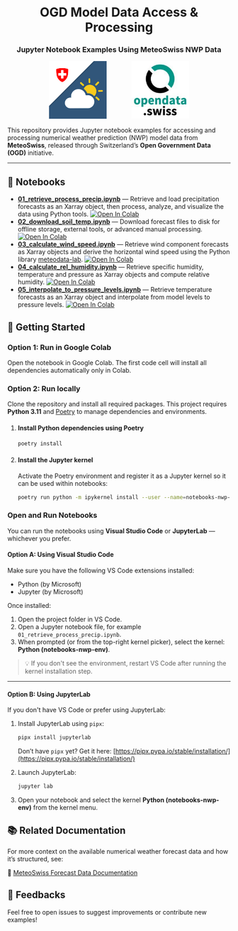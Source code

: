 <h1 align="center">OGD Model Data Access & Processing</h1>
<h3 align="center">Jupyter Notebook Examples Using MeteoSwiss NWP Data</h3>

<p align="center">
  <img src="images/logo_mch.png" alt="MCH Logo" width="130" />
  &nbsp;&nbsp;&nbsp;&nbsp;&nbsp;&nbsp;&nbsp;&nbsp;&nbsp;&nbsp;&nbsp;&nbsp;
  <img src="images/logo_opendata.jpeg" alt="Open Data Logo" width="130" />
</p>

This repository provides Jupyter notebook examples for accessing and processing numerical weather prediction (NWP) model data from **MeteoSwiss**, released through Switzerland’s **Open Government Data (OGD)** initiative.

---

## 📓 Notebooks

- [**01_retrieve_process_precip.ipynb**](01_retrieve_process_precip.ipynb) — Retrieve and load precipitation forecasts as an Xarray object, then process, analyze, and visualize the data using Python tools. [![Open In Colab](https://colab.research.google.com/assets/colab-badge.svg)](https://colab.research.google.com/github/MeteoSwiss/opendata-nwp-demos/blob/main/01_retrieve_process_precip.ipynb)
- [**02_download_soil_temp.ipynb**](02_download_soil_temp.ipynb) — Download forecast files to disk for offline storage, external tools, or advanced manual processing. [![Open In Colab](https://colab.research.google.com/assets/colab-badge.svg)](https://colab.research.google.com/github/MeteoSwiss/opendata-nwp-demos/blob/main/02_download_soil_temp.ipynb)
- [**03_calculate_wind_speed.ipynb**](03_calculate_wind_speed.ipynb) — Retrieve wind component forecasts as Xarray objects and derive the horizontal wind speed using the Python library [meteodata-lab](https://meteoswiss.github.io/meteodata-lab/). [![Open In Colab](https://colab.research.google.com/assets/colab-badge.svg)](https://colab.research.google.com/github/MeteoSwiss/opendata-nwp-demos/blob/main/03_calculate_wind_speed.ipynb)
- [**04_calculate_rel_humidity.ipynb**](04_calculate_rel_humidity.ipynb) — Retrieve specific humidity, temperature and pressure as Xarray objects and compute relative humidity. [![Open In Colab](https://colab.research.google.com/assets/colab-badge.svg)](https://colab.research.google.com/github/MeteoSwiss/opendata-nwp-demos/blob/main/04_calculate_rel_humidity.ipynb)
- [**05_interpolate_to_pressure_levels.ipynb**](05_interpolate_to_pressure_levels.ipynb) — Retrieve temperature forecasts as an Xarray object and interpolate from model levels to pressure levels. [![Open In Colab](https://colab.research.google.com/assets/colab-badge.svg)](https://colab.research.google.com/github/MeteoSwiss/opendata-nwp-demos/blob/main/05_interpolate_to_pressure_levels.ipynb)

## 🚀 Getting Started
### Option 1: Run in Google Colab

Open the notebook in Google Colab. The first code cell will install all dependencies automatically only in Colab.

### Option 2: Run locally

Clone the repository and install all required packages. This project requires **Python 3.11** and [Poetry](https://python-poetry.org/docs/) to manage dependencies and environments.

1. #### Install Python dependencies using Poetry
    ```bash
    poetry install
    ```

2. #### Install the Jupyter kernel
    Activate the Poetry environment and register it as a Jupyter kernel so it can be used within notebooks:
    ```bash
    poetry run python -m ipykernel install --user --name=notebooks-nwp-env --display-name "Python (notebooks-nwp-env)"
    ```

### Open and Run Notebooks

You can run the notebooks using **Visual Studio Code** or **JupyterLab** — whichever you prefer.

#### Option A: Using Visual Studio Code

Make sure you have the following VS Code extensions installed:

- Python (by Microsoft)
- Jupyter (by Microsoft)

Once installed:

1. Open the project folder in VS Code.
2. Open a Jupyter notebook file, for example `01_retrieve_process_precip.ipynb`.
3. When prompted (or from the top-right kernel picker), select the kernel: **Python (notebooks-nwp-env)**.

> 💡 If you don't see the environment, restart VS Code after running the kernel installation step.

---

#### Option B: Using JupyterLab

If you don't have VS Code or prefer using JupyterLab:

1. Install JupyterLab using `pipx`:

    ```bash
    pipx install jupyterlab
    ```

    Don’t have `pipx` yet? Get it here: [https://pipx.pypa.io/stable/installation/](https://pipx.pypa.io/stable/installation/)

2. Launch JupyterLab:

    ```bash
    jupyter lab
    ```

3. Open your notebook and select the kernel **Python (notebooks-nwp-env)** from the kernel menu.

## 📚 Related Documentation

For more context on the available numerical weather forecast data and how it’s structured, see:

  🔗 [MeteoSwiss Forecast Data Documentation](https://opendatadocs.meteoswiss.ch/e-forecast-data/e2-e3-numerical-weather-forecasting-model)

## 💬 Feedbacks
Feel free to open issues to suggest improvements or contribute new examples!
